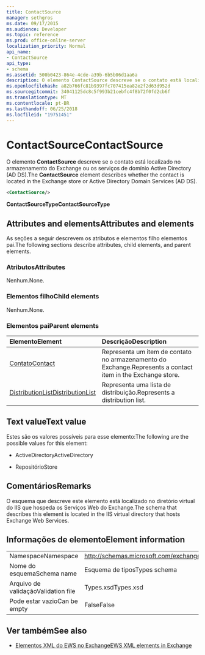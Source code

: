 ```yaml
---
title: ContactSource
manager: sethgros
ms.date: 09/17/2015
ms.audience: Developer
ms.topic: reference
ms.prod: office-online-server
localization_priority: Normal
api_name:
- ContactSource
api_type:
- schema
ms.assetid: 500b0423-864e-4cde-a39b-6b5b06d1aa6a
description: O elemento ContactSource descreve se o contato está localizado no armazenamento do Exchange ou os serviços de domínio Active Directory (AD DS).
ms.openlocfilehash: a82b766fc81b9397fc707415ea82e2f2d63d952d
ms.sourcegitcommit: 34041125dc8c5f993b21cebfc4f8b72f0fd2cb6f
ms.translationtype: MT
ms.contentlocale: pt-BR
ms.lasthandoff: 06/25/2018
ms.locfileid: "19751451"
---
```

# <a name="contactsource"></a><span data-ttu-id="d90ec-103">ContactSource</span><span class="sxs-lookup"><span data-stu-id="d90ec-103">ContactSource</span></span>

<span data-ttu-id="d90ec-104">O elemento **ContactSource** descreve se o contato está localizado no armazenamento do Exchange ou os serviços de domínio Active Directory (AD DS).</span><span class="sxs-lookup"><span data-stu-id="d90ec-104">The **ContactSource** element describes whether the contact is located in the Exchange store or Active Directory Domain Services (AD DS).</span></span> 
  
```xml
<ContactSource/>
```

 <span data-ttu-id="d90ec-105">**ContactSourceType**</span><span class="sxs-lookup"><span data-stu-id="d90ec-105">**ContactSourceType**</span></span>
## <a name="attributes-and-elements"></a><span data-ttu-id="d90ec-106">Attributes and elements</span><span class="sxs-lookup"><span data-stu-id="d90ec-106">Attributes and elements</span></span>

<span data-ttu-id="d90ec-107">As seções a seguir descrevem os atributos e elementos filho elementos pai.</span><span class="sxs-lookup"><span data-stu-id="d90ec-107">The following sections describe attributes, child elements, and parent elements.</span></span>
  
### <a name="attributes"></a><span data-ttu-id="d90ec-108">Atributos</span><span class="sxs-lookup"><span data-stu-id="d90ec-108">Attributes</span></span>

<span data-ttu-id="d90ec-109">Nenhum.</span><span class="sxs-lookup"><span data-stu-id="d90ec-109">None.</span></span>
  
### <a name="child-elements"></a><span data-ttu-id="d90ec-110">Elementos filho</span><span class="sxs-lookup"><span data-stu-id="d90ec-110">Child elements</span></span>

<span data-ttu-id="d90ec-111">Nenhum.</span><span class="sxs-lookup"><span data-stu-id="d90ec-111">None.</span></span>
  
### <a name="parent-elements"></a><span data-ttu-id="d90ec-112">Elementos pai</span><span class="sxs-lookup"><span data-stu-id="d90ec-112">Parent elements</span></span>

|<span data-ttu-id="d90ec-113">**Elemento**</span><span class="sxs-lookup"><span data-stu-id="d90ec-113">**Element**</span></span>|<span data-ttu-id="d90ec-114">**Descrição**</span><span class="sxs-lookup"><span data-stu-id="d90ec-114">**Description**</span></span>|
|:-----|:-----|
|[<span data-ttu-id="d90ec-115">Contato</span><span class="sxs-lookup"><span data-stu-id="d90ec-115">Contact</span></span>](contact.md) <br/> |<span data-ttu-id="d90ec-116">Representa um item de contato no armazenamento do Exchange.</span><span class="sxs-lookup"><span data-stu-id="d90ec-116">Represents a contact item in the Exchange store.</span></span>  <br/> |
|[<span data-ttu-id="d90ec-117">DistributionList</span><span class="sxs-lookup"><span data-stu-id="d90ec-117">DistributionList</span></span>](distributionlist.md) <br/> |<span data-ttu-id="d90ec-118">Representa uma lista de distribuição.</span><span class="sxs-lookup"><span data-stu-id="d90ec-118">Represents a distribution list.</span></span>  <br/> |
   
## <a name="text-value"></a><span data-ttu-id="d90ec-119">Text value</span><span class="sxs-lookup"><span data-stu-id="d90ec-119">Text value</span></span>

<span data-ttu-id="d90ec-120">Estes são os valores possíveis para esse elemento:</span><span class="sxs-lookup"><span data-stu-id="d90ec-120">The following are the possible values for this element:</span></span>
  
- <span data-ttu-id="d90ec-121">ActiveDirectory</span><span class="sxs-lookup"><span data-stu-id="d90ec-121">ActiveDirectory</span></span>
    
- <span data-ttu-id="d90ec-122">Repositório</span><span class="sxs-lookup"><span data-stu-id="d90ec-122">Store</span></span>
    
## <a name="remarks"></a><span data-ttu-id="d90ec-123">Comentários</span><span class="sxs-lookup"><span data-stu-id="d90ec-123">Remarks</span></span>

<span data-ttu-id="d90ec-124">O esquema que descreve este elemento está localizado no diretório virtual do IIS que hospeda os Serviços Web do Exchange.</span><span class="sxs-lookup"><span data-stu-id="d90ec-124">The schema that describes this element is located in the IIS virtual directory that hosts Exchange Web Services.</span></span>
  
## <a name="element-information"></a><span data-ttu-id="d90ec-125">Informações de elemento</span><span class="sxs-lookup"><span data-stu-id="d90ec-125">Element information</span></span>

|||
|:-----|:-----|
|<span data-ttu-id="d90ec-126">Namespace</span><span class="sxs-lookup"><span data-stu-id="d90ec-126">Namespace</span></span>  <br/> |http://schemas.microsoft.com/exchange/services/2006/types  <br/> |
|<span data-ttu-id="d90ec-127">Nome do esquema</span><span class="sxs-lookup"><span data-stu-id="d90ec-127">Schema name</span></span>  <br/> |<span data-ttu-id="d90ec-128">Esquema de tipos</span><span class="sxs-lookup"><span data-stu-id="d90ec-128">Types schema</span></span>  <br/> |
|<span data-ttu-id="d90ec-129">Arquivo de validação</span><span class="sxs-lookup"><span data-stu-id="d90ec-129">Validation file</span></span>  <br/> |<span data-ttu-id="d90ec-130">Types.xsd</span><span class="sxs-lookup"><span data-stu-id="d90ec-130">Types.xsd</span></span>  <br/> |
|<span data-ttu-id="d90ec-131">Pode estar vazio</span><span class="sxs-lookup"><span data-stu-id="d90ec-131">Can be empty</span></span>  <br/> |<span data-ttu-id="d90ec-132">False</span><span class="sxs-lookup"><span data-stu-id="d90ec-132">False</span></span>  <br/> |
   
## <a name="see-also"></a><span data-ttu-id="d90ec-133">Ver também</span><span class="sxs-lookup"><span data-stu-id="d90ec-133">See also</span></span>



- [<span data-ttu-id="d90ec-134">Elementos XML do EWS no Exchange</span><span class="sxs-lookup"><span data-stu-id="d90ec-134">EWS XML elements in Exchange</span></span>](ews-xml-elements-in-exchange.md)

